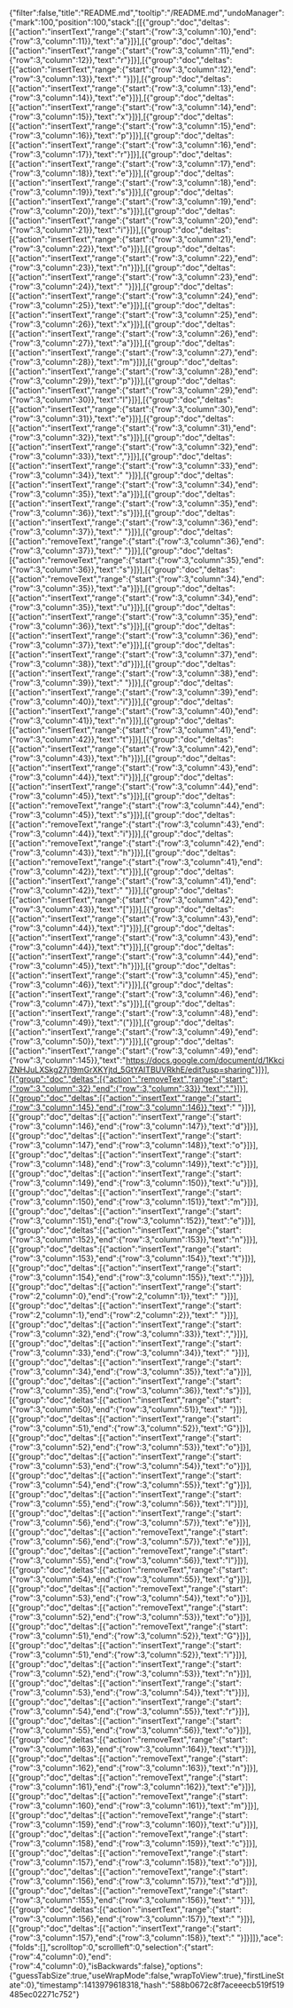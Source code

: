 {"filter":false,"title":"README.md","tooltip":"/README.md","undoManager":{"mark":100,"position":100,"stack":[[{"group":"doc","deltas":[{"action":"insertText","range":{"start":{"row":3,"column":10},"end":{"row":3,"column":11}},"text":"a"}]}],[{"group":"doc","deltas":[{"action":"insertText","range":{"start":{"row":3,"column":11},"end":{"row":3,"column":12}},"text":"r"}]}],[{"group":"doc","deltas":[{"action":"insertText","range":{"start":{"row":3,"column":12},"end":{"row":3,"column":13}},"text":" "}]}],[{"group":"doc","deltas":[{"action":"insertText","range":{"start":{"row":3,"column":13},"end":{"row":3,"column":14}},"text":"e"}]}],[{"group":"doc","deltas":[{"action":"insertText","range":{"start":{"row":3,"column":14},"end":{"row":3,"column":15}},"text":"x"}]}],[{"group":"doc","deltas":[{"action":"insertText","range":{"start":{"row":3,"column":15},"end":{"row":3,"column":16}},"text":"p"}]}],[{"group":"doc","deltas":[{"action":"insertText","range":{"start":{"row":3,"column":16},"end":{"row":3,"column":17}},"text":"r"}]}],[{"group":"doc","deltas":[{"action":"insertText","range":{"start":{"row":3,"column":17},"end":{"row":3,"column":18}},"text":"e"}]}],[{"group":"doc","deltas":[{"action":"insertText","range":{"start":{"row":3,"column":18},"end":{"row":3,"column":19}},"text":"s"}]}],[{"group":"doc","deltas":[{"action":"insertText","range":{"start":{"row":3,"column":19},"end":{"row":3,"column":20}},"text":"s"}]}],[{"group":"doc","deltas":[{"action":"insertText","range":{"start":{"row":3,"column":20},"end":{"row":3,"column":21}},"text":"i"}]}],[{"group":"doc","deltas":[{"action":"insertText","range":{"start":{"row":3,"column":21},"end":{"row":3,"column":22}},"text":"o"}]}],[{"group":"doc","deltas":[{"action":"insertText","range":{"start":{"row":3,"column":22},"end":{"row":3,"column":23}},"text":"n"}]}],[{"group":"doc","deltas":[{"action":"insertText","range":{"start":{"row":3,"column":23},"end":{"row":3,"column":24}},"text":" "}]}],[{"group":"doc","deltas":[{"action":"insertText","range":{"start":{"row":3,"column":24},"end":{"row":3,"column":25}},"text":"e"}]}],[{"group":"doc","deltas":[{"action":"insertText","range":{"start":{"row":3,"column":25},"end":{"row":3,"column":26}},"text":"x"}]}],[{"group":"doc","deltas":[{"action":"insertText","range":{"start":{"row":3,"column":26},"end":{"row":3,"column":27}},"text":"a"}]}],[{"group":"doc","deltas":[{"action":"insertText","range":{"start":{"row":3,"column":27},"end":{"row":3,"column":28}},"text":"m"}]}],[{"group":"doc","deltas":[{"action":"insertText","range":{"start":{"row":3,"column":28},"end":{"row":3,"column":29}},"text":"p"}]}],[{"group":"doc","deltas":[{"action":"insertText","range":{"start":{"row":3,"column":29},"end":{"row":3,"column":30}},"text":"l"}]}],[{"group":"doc","deltas":[{"action":"insertText","range":{"start":{"row":3,"column":30},"end":{"row":3,"column":31}},"text":"e"}]}],[{"group":"doc","deltas":[{"action":"insertText","range":{"start":{"row":3,"column":31},"end":{"row":3,"column":32}},"text":"s"}]}],[{"group":"doc","deltas":[{"action":"insertText","range":{"start":{"row":3,"column":32},"end":{"row":3,"column":33}},"text":","}]}],[{"group":"doc","deltas":[{"action":"insertText","range":{"start":{"row":3,"column":33},"end":{"row":3,"column":34}},"text":" "}]}],[{"group":"doc","deltas":[{"action":"insertText","range":{"start":{"row":3,"column":34},"end":{"row":3,"column":35}},"text":"a"}]}],[{"group":"doc","deltas":[{"action":"insertText","range":{"start":{"row":3,"column":35},"end":{"row":3,"column":36}},"text":"s"}]}],[{"group":"doc","deltas":[{"action":"insertText","range":{"start":{"row":3,"column":36},"end":{"row":3,"column":37}},"text":" "}]}],[{"group":"doc","deltas":[{"action":"removeText","range":{"start":{"row":3,"column":36},"end":{"row":3,"column":37}},"text":" "}]}],[{"group":"doc","deltas":[{"action":"removeText","range":{"start":{"row":3,"column":35},"end":{"row":3,"column":36}},"text":"s"}]}],[{"group":"doc","deltas":[{"action":"removeText","range":{"start":{"row":3,"column":34},"end":{"row":3,"column":35}},"text":"a"}]}],[{"group":"doc","deltas":[{"action":"insertText","range":{"start":{"row":3,"column":34},"end":{"row":3,"column":35}},"text":"u"}]}],[{"group":"doc","deltas":[{"action":"insertText","range":{"start":{"row":3,"column":35},"end":{"row":3,"column":36}},"text":"s"}]}],[{"group":"doc","deltas":[{"action":"insertText","range":{"start":{"row":3,"column":36},"end":{"row":3,"column":37}},"text":"e"}]}],[{"group":"doc","deltas":[{"action":"insertText","range":{"start":{"row":3,"column":37},"end":{"row":3,"column":38}},"text":"d"}]}],[{"group":"doc","deltas":[{"action":"insertText","range":{"start":{"row":3,"column":38},"end":{"row":3,"column":39}},"text":" "}]}],[{"group":"doc","deltas":[{"action":"insertText","range":{"start":{"row":3,"column":39},"end":{"row":3,"column":40}},"text":"i"}]}],[{"group":"doc","deltas":[{"action":"insertText","range":{"start":{"row":3,"column":40},"end":{"row":3,"column":41}},"text":"n"}]}],[{"group":"doc","deltas":[{"action":"insertText","range":{"start":{"row":3,"column":41},"end":{"row":3,"column":42}},"text":"t"}]}],[{"group":"doc","deltas":[{"action":"insertText","range":{"start":{"row":3,"column":42},"end":{"row":3,"column":43}},"text":"h"}]}],[{"group":"doc","deltas":[{"action":"insertText","range":{"start":{"row":3,"column":43},"end":{"row":3,"column":44}},"text":"i"}]}],[{"group":"doc","deltas":[{"action":"insertText","range":{"start":{"row":3,"column":44},"end":{"row":3,"column":45}},"text":"s"}]}],[{"group":"doc","deltas":[{"action":"removeText","range":{"start":{"row":3,"column":44},"end":{"row":3,"column":45}},"text":"s"}]}],[{"group":"doc","deltas":[{"action":"removeText","range":{"start":{"row":3,"column":43},"end":{"row":3,"column":44}},"text":"i"}]}],[{"group":"doc","deltas":[{"action":"removeText","range":{"start":{"row":3,"column":42},"end":{"row":3,"column":43}},"text":"h"}]}],[{"group":"doc","deltas":[{"action":"removeText","range":{"start":{"row":3,"column":41},"end":{"row":3,"column":42}},"text":"t"}]}],[{"group":"doc","deltas":[{"action":"insertText","range":{"start":{"row":3,"column":41},"end":{"row":3,"column":42}},"text":" "}]}],[{"group":"doc","deltas":[{"action":"insertText","range":{"start":{"row":3,"column":42},"end":{"row":3,"column":43}},"text":"["}]}],[{"group":"doc","deltas":[{"action":"insertText","range":{"start":{"row":3,"column":43},"end":{"row":3,"column":44}},"text":"]"}]}],[{"group":"doc","deltas":[{"action":"insertText","range":{"start":{"row":3,"column":43},"end":{"row":3,"column":44}},"text":"t"}]}],[{"group":"doc","deltas":[{"action":"insertText","range":{"start":{"row":3,"column":44},"end":{"row":3,"column":45}},"text":"h"}]}],[{"group":"doc","deltas":[{"action":"insertText","range":{"start":{"row":3,"column":45},"end":{"row":3,"column":46}},"text":"i"}]}],[{"group":"doc","deltas":[{"action":"insertText","range":{"start":{"row":3,"column":46},"end":{"row":3,"column":47}},"text":"s"}]}],[{"group":"doc","deltas":[{"action":"insertText","range":{"start":{"row":3,"column":48},"end":{"row":3,"column":49}},"text":"("}]}],[{"group":"doc","deltas":[{"action":"insertText","range":{"start":{"row":3,"column":49},"end":{"row":3,"column":50}},"text":")"}]}],[{"group":"doc","deltas":[{"action":"insertText","range":{"start":{"row":3,"column":49},"end":{"row":3,"column":145}},"text":"https://docs.google.com/document/d/1KkciZNHJuLXSkg27j19mGrXKYjtd_5GtYAITBUVRkhE/edit?usp=sharing"}]}],[{"group":"doc","deltas":[{"action":"removeText","range":{"start":{"row":3,"column":32},"end":{"row":3,"column":33}},"text":","}]}],[{"group":"doc","deltas":[{"action":"insertText","range":{"start":{"row":3,"column":145},"end":{"row":3,"column":146}},"text":" "}]}],[{"group":"doc","deltas":[{"action":"insertText","range":{"start":{"row":3,"column":146},"end":{"row":3,"column":147}},"text":"d"}]}],[{"group":"doc","deltas":[{"action":"insertText","range":{"start":{"row":3,"column":147},"end":{"row":3,"column":148}},"text":"o"}]}],[{"group":"doc","deltas":[{"action":"insertText","range":{"start":{"row":3,"column":148},"end":{"row":3,"column":149}},"text":"c"}]}],[{"group":"doc","deltas":[{"action":"insertText","range":{"start":{"row":3,"column":149},"end":{"row":3,"column":150}},"text":"u"}]}],[{"group":"doc","deltas":[{"action":"insertText","range":{"start":{"row":3,"column":150},"end":{"row":3,"column":151}},"text":"m"}]}],[{"group":"doc","deltas":[{"action":"insertText","range":{"start":{"row":3,"column":151},"end":{"row":3,"column":152}},"text":"e"}]}],[{"group":"doc","deltas":[{"action":"insertText","range":{"start":{"row":3,"column":152},"end":{"row":3,"column":153}},"text":"n"}]}],[{"group":"doc","deltas":[{"action":"insertText","range":{"start":{"row":3,"column":153},"end":{"row":3,"column":154}},"text":"t"}]}],[{"group":"doc","deltas":[{"action":"insertText","range":{"start":{"row":3,"column":154},"end":{"row":3,"column":155}},"text":"."}]}],[{"group":"doc","deltas":[{"action":"insertText","range":{"start":{"row":2,"column":0},"end":{"row":2,"column":1}},"text":" "}]}],[{"group":"doc","deltas":[{"action":"insertText","range":{"start":{"row":2,"column":1},"end":{"row":2,"column":2}},"text":" "}]}],[{"group":"doc","deltas":[{"action":"insertText","range":{"start":{"row":3,"column":32},"end":{"row":3,"column":33}},"text":","}]}],[{"group":"doc","deltas":[{"action":"insertText","range":{"start":{"row":3,"column":33},"end":{"row":3,"column":34}},"text":" "}]}],[{"group":"doc","deltas":[{"action":"insertText","range":{"start":{"row":3,"column":34},"end":{"row":3,"column":35}},"text":"a"}]}],[{"group":"doc","deltas":[{"action":"insertText","range":{"start":{"row":3,"column":35},"end":{"row":3,"column":36}},"text":"s"}]}],[{"group":"doc","deltas":[{"action":"insertText","range":{"start":{"row":3,"column":50},"end":{"row":3,"column":51}},"text":" "}]}],[{"group":"doc","deltas":[{"action":"insertText","range":{"start":{"row":3,"column":51},"end":{"row":3,"column":52}},"text":"G"}]}],[{"group":"doc","deltas":[{"action":"insertText","range":{"start":{"row":3,"column":52},"end":{"row":3,"column":53}},"text":"o"}]}],[{"group":"doc","deltas":[{"action":"insertText","range":{"start":{"row":3,"column":53},"end":{"row":3,"column":54}},"text":"o"}]}],[{"group":"doc","deltas":[{"action":"insertText","range":{"start":{"row":3,"column":54},"end":{"row":3,"column":55}},"text":"g"}]}],[{"group":"doc","deltas":[{"action":"insertText","range":{"start":{"row":3,"column":55},"end":{"row":3,"column":56}},"text":"l"}]}],[{"group":"doc","deltas":[{"action":"insertText","range":{"start":{"row":3,"column":56},"end":{"row":3,"column":57}},"text":"e"}]}],[{"group":"doc","deltas":[{"action":"removeText","range":{"start":{"row":3,"column":56},"end":{"row":3,"column":57}},"text":"e"}]}],[{"group":"doc","deltas":[{"action":"removeText","range":{"start":{"row":3,"column":55},"end":{"row":3,"column":56}},"text":"l"}]}],[{"group":"doc","deltas":[{"action":"removeText","range":{"start":{"row":3,"column":54},"end":{"row":3,"column":55}},"text":"g"}]}],[{"group":"doc","deltas":[{"action":"removeText","range":{"start":{"row":3,"column":53},"end":{"row":3,"column":54}},"text":"o"}]}],[{"group":"doc","deltas":[{"action":"removeText","range":{"start":{"row":3,"column":52},"end":{"row":3,"column":53}},"text":"o"}]}],[{"group":"doc","deltas":[{"action":"removeText","range":{"start":{"row":3,"column":51},"end":{"row":3,"column":52}},"text":"G"}]}],[{"group":"doc","deltas":[{"action":"insertText","range":{"start":{"row":3,"column":51},"end":{"row":3,"column":52}},"text":"i"}]}],[{"group":"doc","deltas":[{"action":"insertText","range":{"start":{"row":3,"column":52},"end":{"row":3,"column":53}},"text":"n"}]}],[{"group":"doc","deltas":[{"action":"insertText","range":{"start":{"row":3,"column":53},"end":{"row":3,"column":54}},"text":"t"}]}],[{"group":"doc","deltas":[{"action":"insertText","range":{"start":{"row":3,"column":54},"end":{"row":3,"column":55}},"text":"r"}]}],[{"group":"doc","deltas":[{"action":"insertText","range":{"start":{"row":3,"column":55},"end":{"row":3,"column":56}},"text":"o"}]}],[{"group":"doc","deltas":[{"action":"removeText","range":{"start":{"row":3,"column":163},"end":{"row":3,"column":164}},"text":"t"}]}],[{"group":"doc","deltas":[{"action":"removeText","range":{"start":{"row":3,"column":162},"end":{"row":3,"column":163}},"text":"n"}]}],[{"group":"doc","deltas":[{"action":"removeText","range":{"start":{"row":3,"column":161},"end":{"row":3,"column":162}},"text":"e"}]}],[{"group":"doc","deltas":[{"action":"removeText","range":{"start":{"row":3,"column":160},"end":{"row":3,"column":161}},"text":"m"}]}],[{"group":"doc","deltas":[{"action":"removeText","range":{"start":{"row":3,"column":159},"end":{"row":3,"column":160}},"text":"u"}]}],[{"group":"doc","deltas":[{"action":"removeText","range":{"start":{"row":3,"column":158},"end":{"row":3,"column":159}},"text":"c"}]}],[{"group":"doc","deltas":[{"action":"removeText","range":{"start":{"row":3,"column":157},"end":{"row":3,"column":158}},"text":"o"}]}],[{"group":"doc","deltas":[{"action":"removeText","range":{"start":{"row":3,"column":156},"end":{"row":3,"column":157}},"text":"d"}]}],[{"group":"doc","deltas":[{"action":"removeText","range":{"start":{"row":3,"column":155},"end":{"row":3,"column":156}},"text":" "}]}],[{"group":"doc","deltas":[{"action":"insertText","range":{"start":{"row":3,"column":156},"end":{"row":3,"column":157}},"text":" "}]}],[{"group":"doc","deltas":[{"action":"insertText","range":{"start":{"row":3,"column":157},"end":{"row":3,"column":158}},"text":" "}]}]]},"ace":{"folds":[],"scrolltop":0,"scrollleft":0,"selection":{"start":{"row":4,"column":0},"end":{"row":4,"column":0},"isBackwards":false},"options":{"guessTabSize":true,"useWrapMode":false,"wrapToView":true},"firstLineState":0},"timestamp":1413979618318,"hash":"588b0672c8f7aceeecb519f519485ec02271c752"}